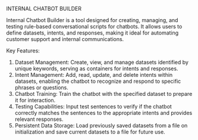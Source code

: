 INTERNAL CHATBOT BUILDER

Internal Chatbot Builder is a tool designed for creating, managing, and testing rule-based conversational scripts for chatbots. It allows users to define datasets, intents, and responses, making it ideal for automating customer support and internal communications.

Key Features:

1. Dataset Management: Create, view, and manage datasets identified by unique keywords, serving as containers for intents and responses.
2. Intent Management: Add, read, update, and delete intents within datasets, enabling the chatbot to recognize and respond to specific phrases or questions.
3. Chatbot Training: Train the chatbot with the specified dataset to prepare it for interaction.
4. Testing Capabilities: Input test sentences to verify if the chatbot correctly matches the sentences to the appropriate intents and provides relevant responses.
5. Persistent Data Storage: Load previously saved datasets from a file on initialization and save current datasets to a file for future use.
